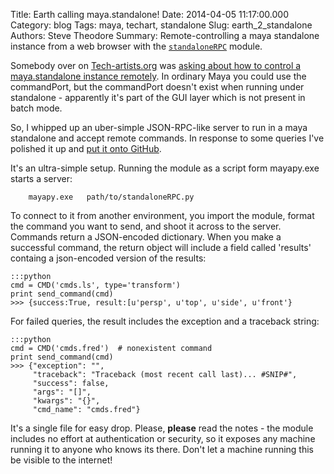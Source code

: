 Title: Earth calling maya.standalone!
Date: 2014-04-05 11:17:00.000
Category: blog
Tags: maya, techart, standalone 
Slug: earth_2_standalone
Authors: Steve Theodore
Summary: Remote-controlling a maya standalone instance from a web browser with the [`standaloneRPC`](https://github.com/theodox/standaloneRPC) module.

Somebody over on [Tech-artists.org](http://tech-artists.org) was [asking about how to control a maya.standalone instance remotely](http://tech-artists.org/forum/showthread.php?4642-Python-Maya-Open-commandPort-for-Mayapy&p=24225#post24225).  In ordinary Maya you could use the commandPort, but the commandPort doesn't exist when running under standalone - apparently it's part of the GUI layer which is not present in batch mode.  
  
So, I whipped up an uber-simple JSON-RPC-like server to run in a maya standalone and accept remote commands. In response to some queries I've polished it up and [put it onto GitHub](https://github.com/theodox/standaloneRPC).  
  
It's an ultra-simple setup. Running the module as a script form mayapy.exe starts a server:      
    
        mayapy.exe   path/to/standaloneRPC.py

  
To connect to it from another environment, you import the module, format the command you want to send, and shoot it across to the server. Commands return a JSON-encoded dictionary. When you make a successful command, the return object will include a field called 'results' containg a json-encoded version of the results:       
    
    :::python                 
    cmd = CMD('cmds.ls', type='transform')  
    print send_command(cmd)  
    >>> {success:True, result:[u'persp', u'top', u'side', u'front'}  
     

For failed queries, the result includes the exception and a traceback string:

    :::python
    cmd = CMD('cmds.fred')  # nonexistent command  
    print send_command(cmd)  
    >>> {"exception": "",   
         "traceback": "Traceback (most recent call last)... #SNIP#",  
         "success": false,   
         "args": "[]",   
         "kwargs": "{}",   
         "cmd_name": "cmds.fred"}  
 
  
It's a single file for easy drop. Please, **please** read the notes - the module includes no effort at authentication or security, so it exposes any machine running it to anyone who knows its there. Don't let a machine running this be visible to the internet! 

